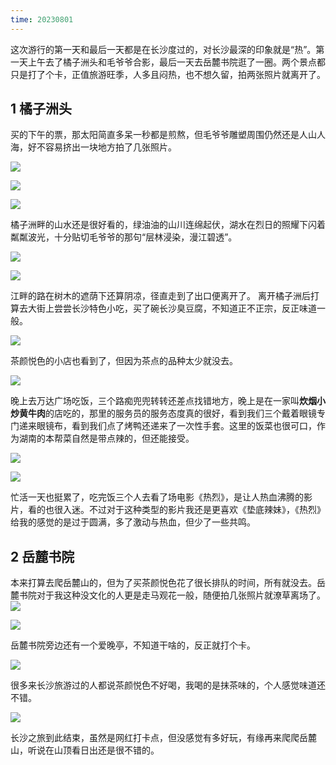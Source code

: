 ```yaml
---
time: 20230801
---
```

这次游行的第一天和最后一天都是在长沙度过的，对长沙最深的印象就是“热”。第一天上午去了橘子洲头和毛爷爷合影，最后一天去岳麓书院逛了一圈。两个景点都只是打了个卡，正值旅游旺季，人多且闷热，也不想久留，拍两张照片就离开了。
## 1 橘子洲头
买的下午的票，那太阳简直多呆一秒都是煎熬，但毛爷爷雕塑周围仍然还是人山人海，好不容易挤出一块地方拍了几张照片。

![](https://obsdian-img-1319433252.cos.ap-shanghai.myqcloud.com/jvzizhoutou1.jpg) 

![](https://obsdian-img-1319433252.cos.ap-shanghai.myqcloud.com/jvzizhoutou2.jpg)

![](https://obsdian-img-1319433252.cos.ap-shanghai.myqcloud.com/jvzihoutou3.jpg)

橘子洲畔的山水还是很好看的，绿油油的山川连绵起伏，湖水在烈日的照耀下闪着粼粼波光，十分贴切毛爷爷的那句“层林浸染，漫江碧透”。

![](https://obsdian-img-1319433252.cos.ap-shanghai.myqcloud.com/jvzizhoutou4.jpg)

![](https://obsdian-img-1319433252.cos.ap-shanghai.myqcloud.com/jvzizhoutou5.jpg)

江畔的路在树木的遮荫下还算阴凉，径直走到了出口便离开了。
离开橘子洲后打算去大街上尝尝长沙特色小吃，买了碗长沙臭豆腐，不知道正不正宗，反正味道一般。

![](https://obsdian-img-1319433252.cos.ap-shanghai.myqcloud.com/choudofu.jpg)

茶颜悦色的小店也看到了，但因为茶点的品种太少就没去。

![](https://obsdian-img-1319433252.cos.ap-shanghai.myqcloud.com/jie.jpg)

晚上去万达广场吃饭，三个路痴兜兜转转还差点找错地方，晚上是在一家叫**炊烟小炒黄牛肉**的店吃的，那里的服务员的服务态度真的很好，看到我们三个戴着眼镜专门递来眼镜布，看到我们点了烤鸭还递来了一次性手套。这里的饭菜也很可口，作为湖南的本帮菜自然是带点辣的，但还能接受。

![](https://obsdian-img-1319433252.cos.ap-shanghai.myqcloud.com/hunandish1.jpg)

![](https://obsdian-img-1319433252.cos.ap-shanghai.myqcloud.com/173f415bf0ab959ca9c599b0041fbc4.jpg)

忙活一天也挺累了，吃完饭三个人去看了场电影《热烈》，是让人热血沸腾的影片，看的也很入迷。不过对于这种类型的影片我还是更喜欢《垫底辣妹》，《热烈》给我的感觉的是过于圆满，多了激动与热血，但少了一些共鸣。

## 2 岳麓书院

本来打算去爬岳麓山的，但为了买茶颜悦色花了很长排队的时间，所有就没去。岳麓书院对于我这种没文化的人更是走马观花一般，随便拍几张照片就潦草离场了。
![](https://obsdian-img-1319433252.cos.ap-shanghai.myqcloud.com/1362e8cd8cc31078d0b40d9ad3a1249.jpg)

![](https://obsdian-img-1319433252.cos.ap-shanghai.myqcloud.com/c3f3dd2d42c171fc4573b48ff48aa54.jpg)

岳麓书院旁边还有一个爱晚亭，不知道干啥的，反正就打个卡。

![](https://obsdian-img-1319433252.cos.ap-shanghai.myqcloud.com/0c9b4818bc6859d0b2a0b29d299541f.jpg)

很多来长沙旅游过的人都说茶颜悦色不好喝，我喝的是抹茶味的，个人感觉味道还不错。

![](https://obsdian-img-1319433252.cos.ap-shanghai.myqcloud.com/824e96231faf5b1bf38bed81e7da87a.jpg)

长沙之旅到此结束，虽然是网红打卡点，但没感觉有多好玩，有缘再来爬爬岳麓山，听说在山顶看日出还是很不错的。


